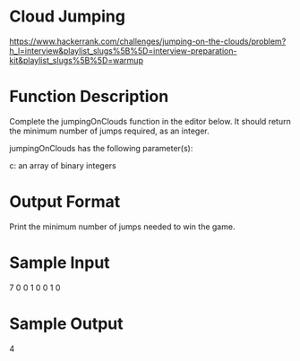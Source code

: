 # Cloud Jumping

https://www.hackerrank.com/challenges/jumping-on-the-clouds/problem?h_l=interview&playlist_slugs%5B%5D=interview-preparation-kit&playlist_slugs%5B%5D=warmup

# Function Description

Complete the jumpingOnClouds function in the editor below. It should return the minimum number of jumps required, as an integer.

jumpingOnClouds has the following parameter(s):

c: an array of binary integers

# Output Format

Print the minimum number of jumps needed to win the game.

# Sample Input

7
0 0 1 0 0 1 0

# Sample Output

4